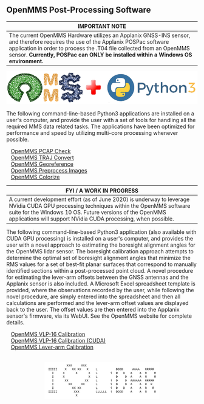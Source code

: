 <h2>OpenMMS Post-Processing Software</h2>

| IMPORTANT NOTE | 
| ---------------|
| The current OpenMMS Hardware utilizes an Applanix GNSS-INS sensor, and therefore requires the use of the Applanix POSPac software application in order to process the .T04 file collected from an OpenMMS sensor. **Currently, POSPac can ONLY be installed within a Windows OS environment.** |

<p align="center">
<img src="../images/openmms_oss.png">
</p>

<p>The following command-line-based Python3 applications are installed on a user's computer, and provide the user with a set of tools for handling all the required MMS data related tasks. The applications have been optimized for performance and speed by utilizing multi-core processing whenever possible.</p>

<p>&nbsp;&nbsp;&nbsp;<a href="./code/openmms_pcap_check.py">OpenMMS PCAP Check</a>
<br>&nbsp;&nbsp;&nbsp;<a href="./code/openmms_traj_convert.py">OpenMMS TRAJ Convert</a>
<br>&nbsp;&nbsp;&nbsp;<a href="./code/openmms_georeference.py">OpenMMS Georeference</a>
<br>&nbsp;&nbsp;&nbsp;<a href="./code/openmms_preprocess_images.py">OpenMMS Preprocess Images</a>
<br>&nbsp;&nbsp;&nbsp;<a href="./code/openmms_colorize.py">OpenMMS Colorize</a></p>

| FYI / A WORK IN PROGRESS | 
| ---------------|
| A current development effort (as of June 2020) is underway to leverage NVidia CUDA GPU processing techniques within the OpenMMS software suite for the Windows 10 OS. Future versions of the OpenMMS applications will support NVidia CUDA processing, when possible. |

<p>The following command-line-based Python3 application (also available with CUDA GPU processing) is installed on a user's computer, and provides the user with a novel approach to estimating the boresight alignment angles for the OpenMMS lidar sensor. The boresight calibration approach attempts to determine the optimal set of boresight alignment angles that minimize the RMS values for a set of best-fit planar surfaces that correspond to manually identified sections within a post-processed point cloud. A novel procedure for estimating the lever-arm offsets between the GNSS antennas and the Applanix sensor is also included. A Microsoft Excel spreadsheet template is provided, where the observations recorded by the user, while following the novel procedure, are simply entered into the spreadsheet and then all calculations are performed and the lever-arm offset values are displayed back to the user. The offset values are then entered into the Applanix sensor's firmware, via its WebUI. See the OpenMMS website for complete details.</p>
  
<p>&nbsp;&nbsp;&nbsp;<a href="./code/openmms_vlp16_calibration.py">OpenMMS VLP-16 Calibration</a>
<br>&nbsp;&nbsp;&nbsp;<a href="./code/openmms_vlp16_calibration_CUDA.py">OpenMMS VLP-16 Calibration (CUDA)</a>
<br>&nbsp;&nbsp;&nbsp;<a href="./code/openmms_lever_cal.xlsx">OpenMMS Lever-arm Calibration</a></p>

<p align="center"><br>
<img width="60%" src="../images/i_heart_lidar.png">
</p>
